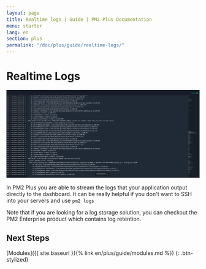```yaml
---
layout: page
title: Realtime logs | Guide | PM2 Plus Documentation
menu: starter
lang: en
section: plus
permalink: "/doc/plus/guide/realtime-logs/"
---
```


# Realtime Logs

![Logs](https://raw.githubusercontent.com/keymetrics/branding/master/screenshots/plus/logs/logs.png)

In PM2 Plus you are able to stream the logs that your application output directly to the dashboard.
It can be really helpful if you don't want to SSH into your servers and use `pm2 logs`

Note that if you are looking for a log storage solution, you can checkout the PM2 Enterprise product which contains log retention.


## Next Steps

[Modules]({{ site.baseurl }}{% link en/plus/guide/modules.md %})
{: .btn-stylized}

